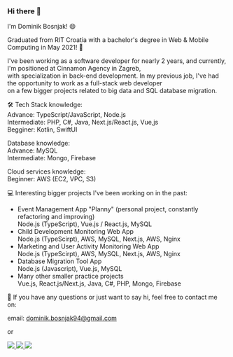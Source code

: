 ### Hi there 👋

I'm Dominik Bosnjak! 😄

Graduated from RIT Croatia with a bachelor's degree in Web & Mobile Computing in May 2021! 🔭

I've been working as a software developer for nearly 2 years, and currently, I'm positioned at Cinnamon Agency in Zagreb,</br>
with specialization in back-end development. In my previous job, I've had the opportunity to work as a full-stack web developer</br>
on a few bigger projects related to big data and SQL database migration.

🛠️ Tech Stack knowledge:</br>
Advance: TypeScript/JavaScript, Node.js</br>
Intermediate: PHP, C#, Java, Next.js/React.js, Vue,js</br>
Begginer: Kotlin, SwiftUI</br>

Database knowledge:</br>
Advance: MySQL</br>
Intermediate: Mongo, Firebase</br>

Cloud services knowledge:</br>
Beginner: AWS (EC2, VPC, S3)</br>

💻 Interesting bigger projects I've been working on in the past:

- Event Management App "Planny" (personal project, constantly refactoring and improving) </br>
  Node.js (TypeScript), Vue.js / React.js, MySQL
- Child Development Monitoring Web App</br>
  Node.js (TypeScirpt), AWS, MySQL, Next.js, AWS, Nginx
- Marketing and User Activity Monitoring Web App</br>
  Node.js (TypeScirpt), AWS, MySQL, Next.js, AWS, Nginx
- Database Migration Tool App</br>
  Node.js (Javascript), Vue.js, MySQL
- Many other smaller practice projects</br>
  Vue.js, React.js/Next.js, Java, C#, PHP, Mongo, Firebase

💬 If you have any questions or just want to say hi, feel free to contact me on:

email: dominik.bosnjak94@gmail.com

or

<a href="linkedin.com/in/dominik-bosnjak94">
    <img src="https://img.icons8.com/color/35/000000/linkedin.png"/>
</a>
<a href="https://www.instagram.com/dominikbosnjak94/">
    <img src="https://img.icons8.com/fluency/35/000000/instagram-new.png"/>
</a>
<a href="https://www.facebook.com/dominik.bosnjak.9/">
     <img src="https://img.icons8.com/color/35/000000/facebook-new.png"/>    
</a>
